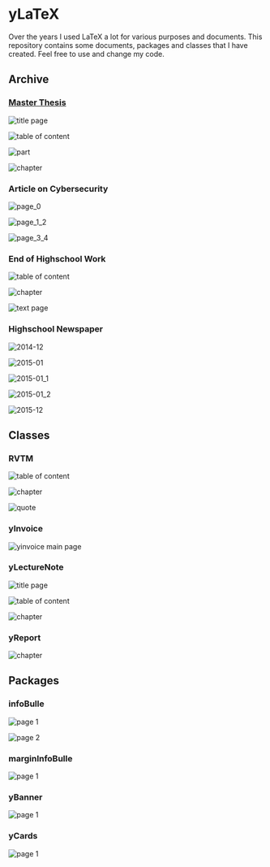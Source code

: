 # yLaTeX

Over the years I used LaTeX a lot for various purposes and documents.
This repository contains some documents, packages and classes that I have created.
Feel free to use and change my code.

## Archive

### [Master Thesis](./archive/master_thesis/)

![title page](./archive/master_thesis/screenshots/title.png)

![table of content](./archive/master_thesis/screenshots/toc.png)

![part](./archive/master_thesis/screenshots/part.png)

![chapter](./archive/master_thesis/screenshots/chapter.png)

### Article on Cybersecurity

![page_0](./archive/article_on_cybersecurity/screenshots/page_0.png)

![page_1_2](./archive/article_on_cybersecurity/screenshots/page_1_2.png)

![page_3_4](./archive/article_on_cybersecurity/screenshots/page_3_4.png)

### End of Highschool Work

![table of content](./archive/end_of_highschool_work/screenshots/toc.png)

![chapter](./archive/end_of_highschool_work/screenshots/chapter.png)

![text page](./archive/end_of_highschool_work/screenshots/text.png)

### Highschool Newspaper

![2014-12](./archive/highschool_newspaper/screenshots/2014-12.png)

![2015-01](./archive/highschool_newspaper/screenshots/2015-01.png)

![2015-01_1](./archive/highschool_newspaper/screenshots/2015-01_1.png)

![2015-01_2](./archive/highschool_newspaper/screenshots/2015-01_2.png)

![2015-12](./archive/highschool_newspaper/screenshots/2015-12.png)

## Classes

### RVTM

![table of content](./classes/rvtm/screenshots/toc.png)

![chapter](./classes/rvtm/screenshots/chapter.png)

![quote](./classes/rvtm/screenshots/quote.png)

### yInvoice

![yinvoice main page](./classes/yinvoice/screenshots/main.png)

### yLectureNote

![title page](./classes/ylecturenote/screenshots/title.png)

![table of content](./classes/ylecturenote/screenshots/toc.png)

![chapter](./classes/ylecturenote/screenshots/chapter.png)

### yReport

![chapter](./classes/yreport/screenshots/chapter.png)

## Packages

### infoBulle

![page 1](./pkgs/infoBulle/screenshots/1.png)

![page 2](./pkgs/infoBulle/screenshots/2.png)

### marginInfoBulle

![page 1](./pkgs/marginInfoBulle/screenshots/1.png)

### yBanner

![page 1](./pkgs/ybanner/screenshots/1.png)

### yCards

![page 1](./pkgs/ycards/screenshots/1.png)

